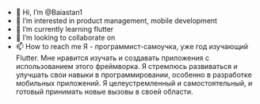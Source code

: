 - 👋 Hi, I’m @Baiastan1
- 👀 I’m interested in product management, mobile development
- 🌱 I’m currently learning flutter
- 💞️ I’m looking to collaborate on 
- 📫 How to reach me
Я - программист-самоучка, уже год изучающий Flutter. Мне нравится изучать и создавать приложения с использованием этого фреймворка. Я стремлюсь развиваться и улучшать свои навыки в программировании, особенно в разработке мобильных приложений. Я целеустремленный и самостоятельный, и готовый принимать новые вызовы в своей области.

<!---
Baiastan1/Baiastan1 is a ✨ special ✨ repository because its `README.md` (this file) appears on your GitHub profile.
You can click the Preview link to take a look at your changes.
--->
